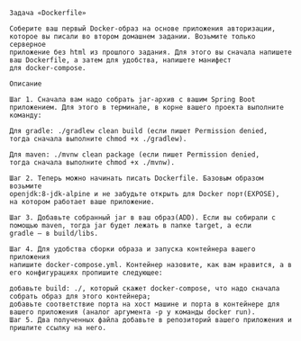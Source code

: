     Задача «Dockerfile»

    Соберите ваш первый Docker-образ на основе приложения авторизации,
    которое вы писали во втором домашнем задании. Возьмите только серверное
    приложение без html из прошлого задания. Для этого вы сначала напишете
    ваш Dockerfile, а затем для удобства, напишете манифест
    для docker-compose.

    Описание

    Шаг 1. Сначала вам надо собрать jar-архив с вашим Spring Boot
    приложением. Для этого в терминале, в корне вашего проекта выполните
    команду:

    Для gradle: ./gradlew clean build (если пишет Permission denied,
    тогда сначала выполните chmod +x ./gradlew).

    Для maven: ./mvnw clean package (если пишет Permission denied,
    тогда сначала выполните chmod +x ./mvnw).

    Шаг 2. Теперь можно начинать писать Dockerfile. Базовым образом возьмите
    openjdk:8-jdk-alpine и не забудьте открыть для Docker порт(EXPOSE),
    на котором работает ваше приложение.

    Шаг 3. Добавьте собранный jar в ваш образ(ADD). Если вы собирали с
    помощью maven, тогда jar будет лежать в папке target, а если
    gradle — в build/libs.

    Шаг 4. Для удобства сборки образа и запуска контейнера вашего приложения
    напишите docker-compose.yml. Контейнер назовите, как вам нравится, а в 
    его конфигурациях пропишите следующее:

    добавьте build: ./, который скажет docker-compose, что надо сначала 
    собрать образ для этого контейнера;
    добавьте соответствие порта на хост машине и порта в контейнере для
    вашего приложения (аналог аргумента -p у команды docker run).
    Шаг 5. Два полученных файла добавьте в репозиторий вашего приложения и
    пришлите ссылку на него.